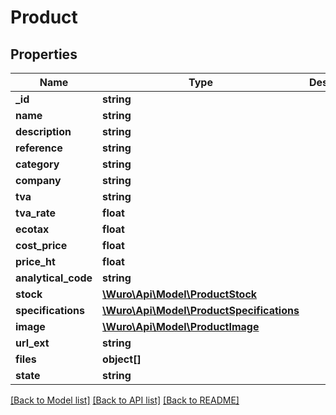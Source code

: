 # Product

## Properties
Name | Type | Description | Notes
------------ | ------------- | ------------- | -------------
**_id** | **string** |  | [optional] 
**name** | **string** |  | 
**description** | **string** |  | [optional] 
**reference** | **string** |  | [optional] 
**category** | **string** |  | [optional] 
**company** | **string** |  | [optional] 
**tva** | **string** |  | [optional] 
**tva_rate** | **float** |  | [optional] 
**ecotax** | **float** |  | [optional] 
**cost_price** | **float** |  | [optional] 
**price_ht** | **float** |  | [optional] 
**analytical_code** | **string** |  | [optional] 
**stock** | [**\Wuro\Api\Model\ProductStock**](ProductStock.md) |  | [optional] 
**specifications** | [**\Wuro\Api\Model\ProductSpecifications**](ProductSpecifications.md) |  | [optional] 
**image** | [**\Wuro\Api\Model\ProductImage**](ProductImage.md) |  | [optional] 
**url_ext** | **string** |  | [optional] 
**files** | **object[]** |  | [optional] 
**state** | **string** |  | [optional] 

[[Back to Model list]](../../README.md#documentation-for-models) [[Back to API list]](../../README.md#documentation-for-api-endpoints) [[Back to README]](../../README.md)

